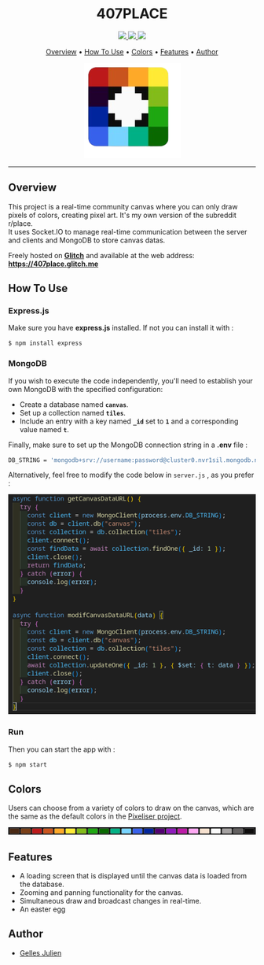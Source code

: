 <h1 align="center">
407PLACE
</h1>

<p align="center">
<a href="https://developer.mozilla.org/en-US/docs/Web/JavaScript">
<img src="https://img.shields.io/badge/JavaScript-F7DF1E?style=for-the-badge&logo=javascript&logoColor=black">
</a>
<a href="https://expressjs.com">
<img src="https://img.shields.io/badge/Express.js-404D59?style=for-the-badge">
</a>
<a href="https://www.mongodb.com/">
<img src="https://img.shields.io/badge/MongoDB-4EA94B?style=for-the-badge&logo=mongodb&logoColor=white">
</a>
</p>

<p align="center">
<a href="#overview">Overview</a> • <a href="#how-to-use">How To Use</a> • <a href="#colors">Colors</a> • <a href="#features">Features</a> • <a href="#author">Author</a><br>
</p>

<p align="center">
<img src="img/logo.png">
</p>

---

## Overview 

This project is a real-time community canvas where you can only draw pixels of colors, creating pixel art. It's my own version of the subreddit r/place.<br>
It uses Socket.IO to manage real-time communication between the server and clients and MongoDB to store canvas datas.

Freely hosted on **[Glitch](https://glitch.com/)** and available at the web address: **https://407place.glitch.me**


## How To Use

### Express.js
Make sure you have **express.js** installed. If not you can install it with :

```bash
$ npm install express
```

### MongoDB

If you wish to execute the code independently, you'll need to establish your own MongoDB with the specified configuration:

- Create a database named **`canvas`**.
- Set up a collection named **`tiles`**.
- Include an entry with a key named **`_id`** set to **`1`** and a corresponding value named **`t`**.

Finally, make sure to set up the MongoDB connection string in a **.env** file :

```bash
DB_STRING = 'mongodb+srv://username:password@cluster0.nvr1sil.mongodb.net/?retryWrites=true&w=majority' #Write here your own MongoDB URI connection string
```


Alternatively, feel free to modify the code below in `server.js` , as you prefer :

<img src="img/mongoSetup.png">

### Run

Then you can start the app with :

```bash
$ npm start
```


## Colors

Users can choose from a variety of colors to draw on the canvas, which are the same as the default colors in the [Pixeliser project](https://github.com/Julien-Gelles/Pixeliser).

<img src="img/colors.png">

## Features

- A loading screen that is displayed until the canvas data is loaded from the database.
- Zooming and panning functionality for the canvas.
- Simultaneous draw and broadcast changes in real-time.
- An easter egg 

## Author

- [Gelles Julien](https://www.github.com/julien-gelles)


